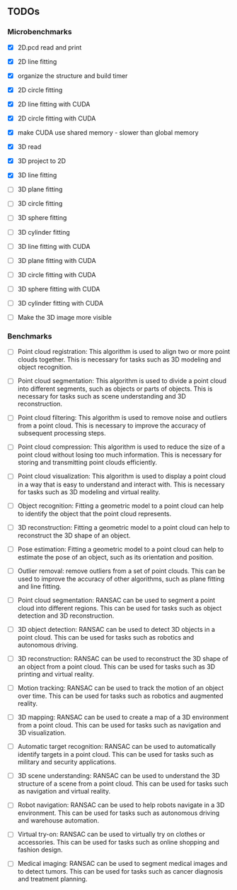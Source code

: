 ## TODOs

### Microbenchmarks

- [x] 2D.pcd read and print
- [x] 2D line fitting
- [x] organize the structure and build timer
- [x] 2D circle fitting

- [x] 2D line fitting with CUDA
- [x] 2D circle fitting with CUDA
- [x] make CUDA use shared memory - slower than global memory

- [x] 3D read
- [x] 3D project to 2D

- [x] 3D line fitting
- [ ] 3D plane fitting
- [ ] 3D circle fitting
- [ ] 3D sphere fitting
- [ ] 3D cylinder fitting

- [ ] 3D line fitting with CUDA
- [ ] 3D plane fitting with CUDA
- [ ] 3D circle fitting with CUDA
- [ ] 3D sphere fitting with CUDA
- [ ] 3D cylinder fitting with CUDA

- [ ] Make the 3D image more visible

### Benchmarks

- [ ] Point cloud registration: This algorithm is used to align two or more point clouds together. This is necessary for tasks such as 3D modeling and object recognition.
- [ ] Point cloud segmentation: This algorithm is used to divide a point cloud into different segments, such as objects or parts of objects. This is necessary for tasks such as scene understanding and 3D reconstruction.
- [ ] Point cloud filtering: This algorithm is used to remove noise and outliers from a point cloud. This is necessary to improve the accuracy of subsequent processing steps.
- [ ] Point cloud compression: This algorithm is used to reduce the size of a point cloud without losing too much information. This is necessary for storing and transmitting point clouds efficiently.
- [ ] Point cloud visualization: This algorithm is used to display a point cloud in a way that is easy to understand and interact with. This is necessary for tasks such as 3D modeling and virtual reality.

- [ ] Object recognition: Fitting a geometric model to a point cloud can help to identify the object that the point cloud represents.
- [ ] 3D reconstruction: Fitting a geometric model to a point cloud can help to reconstruct the 3D shape of an object.
- [ ] Pose estimation: Fitting a geometric model to a point cloud can help to estimate the pose of an object, such as its orientation and position.
- [ ] Outlier removal: remove outliers from a set of point clouds. This can be used to improve the accuracy of other algorithms, such as plane fitting and line fitting.
- [ ] Point cloud segmentation: RANSAC can be used to segment a point cloud into different regions. This can be used for tasks such as object detection and 3D reconstruction.
- [ ] 3D object detection: RANSAC can be used to detect 3D objects in a point cloud. This can be used for tasks such as robotics and autonomous driving.
- [ ] 3D reconstruction: RANSAC can be used to reconstruct the 3D shape of an object from a point cloud. This can be used for tasks such as 3D printing and virtual reality.
- [ ] Motion tracking: RANSAC can be used to track the motion of an object over time. This can be used for tasks such as robotics and augmented reality.
- [ ] 3D mapping: RANSAC can be used to create a map of a 3D environment from a point cloud. This can be used for tasks such as navigation and 3D visualization.
- [ ] Automatic target recognition: RANSAC can be used to automatically identify targets in a point cloud. This can be used for tasks such as military and security applications.
- [ ] 3D scene understanding: RANSAC can be used to understand the 3D structure of a scene from a point cloud. This can be used for tasks such as navigation and virtual reality.
- [ ] Robot navigation: RANSAC can be used to help robots navigate in a 3D environment. This can be used for tasks such as autonomous driving and warehouse automation.
- [ ] Virtual try-on: RANSAC can be used to virtually try on clothes or accessories. This can be used for tasks such as online shopping and fashion design.
- [ ] Medical imaging: RANSAC can be used to segment medical images and to detect tumors. This can be used for tasks such as cancer diagnosis and treatment planning.

